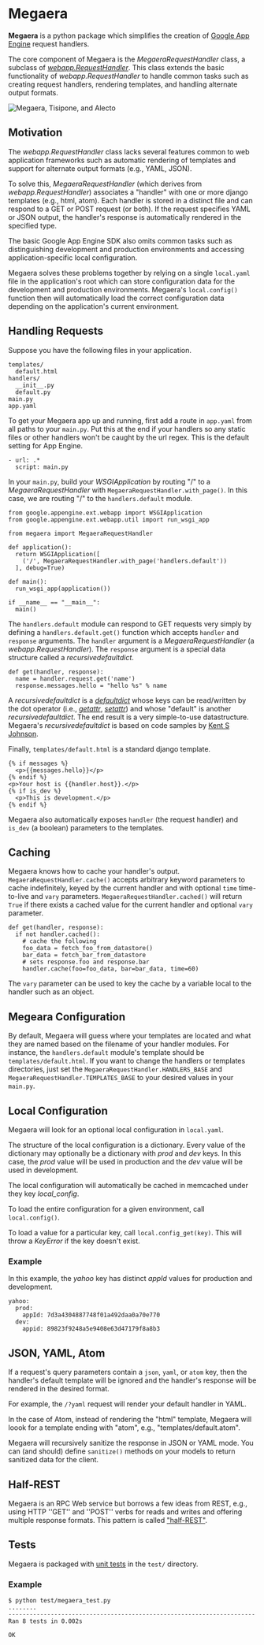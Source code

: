 # Megaera

**Megaera** is a python package which simplifies the creation of [Google App Engine](http://code.google.com/appengine/) request handlers.

The core component of Megaera is the _MegaeraRequestHandler_ class, a subclass of _[webapp.RequestHandler](http://code.google.com/appengine/docs/python/tools/webapp/requesthandlerclass.html)_. This class extends the basic functionality of _webapp.RequestHandler_ to handle common tasks such as creating request handlers, rendering templates, and handling alternate output formats.

![Megaera, Tisipone, and Alecto](http://github.com/dodgeballcannon/megaera/raw/master/megaera.jpg)

## Motivation

The _webapp.RequestHandler_ class lacks several features common to web application frameworks such as automatic rendering of templates and support for alternate output formats (e.g., YAML, JSON).

To solve this, _MegaeraRequestHandler_ (which derives from _webapp.RequestHandler_) associates a "handler" with one or more django templates (e.g., html, atom). Each handler is stored in a distinct file and can respond to a GET or POST request (or both). If the request specifies YAML or JSON output, the handler's response is automatically rendered in the specified type.

The basic Google App Engine SDK also omits common tasks such as distinguishing development and production environments and accessing application-specific local configuration.

Megaera solves these problems together by relying on a single `local.yaml` file in the application's root which can store configuration data for the development and production environments. Megaera's `local.config()` function then will automatically load the correct configuration data depending on the application's current environment.

## Handling Requests

Suppose you have the following files in your application.

    templates/
      default.html
    handlers/
      __init__.py
      default.py
    main.py
    app.yaml

To get your Megaera app up and running, first add a route in `app.yaml` from all paths to your `main.py`. Put this at the end if your handlers so any static files or other handlers won't be caught by the url regex. This is the default setting for App Engine.

    - url: .*
      script: main.py

In your `main.py`, build your _WSGIApplication_ by routing "/" to a _MegaeraRequestHandler_  with `MegaeraRequestHandler.with_page()`. In this case, we are routing "/" to the `handlers.default` module.

    from google.appengine.ext.webapp import WSGIApplication
    from google.appengine.ext.webapp.util import run_wsgi_app
    
    from megaera import MegaeraRequestHandler
    
    def application():
      return WSGIApplication([
        ('/', MegaeraRequestHandler.with_page('handlers.default'))
      ], debug=True)
    
    def main():
      run_wsgi_app(application())
    
    if __name__ == "__main__":
      main()

The `handlers.default` module can respond to GET requests very simply by defining a `handlers.default.get()` function which accepts `handler` and `response` arguments. The `handler` argument is a _MegaeraRequestHandler_ (a _webapp.RequestHandler_). The `response` argument is a special data structure called a _recursivedefaultdict_.

    def get(handler, response):
      name = handler.request.get('name')
      response.messages.hello = "hello %s" % name

A _recursivedefaultdict_ is a _[defaultdict](http://docs.python.org/library/collections.html#collections.defaultdict)_ whose keys can be read/written by the dot operator (i.e., _[getattr](http://docs.python.org/reference/datamodel.html#object.__getattr__)_, _[setattr](http://docs.python.org/reference/datamodel.html#object.__setattr__)_) and whose "default" is another _recursivedefaultdict_. The end result is a very simple-to-use datastructure. Megaera's _recursivedefaultdict_ is based on code samples by [Kent S Johnson](http://personalpages.tds.net/~kent37/kk/00013.html).

Finally, `templates/default.html` is a standard django template.

    {% if messages %}
      <p>{{messages.hello}}</p>
    {% endif %}
    <p>Your host is {{handler.host}}.</p>
    {% if is_dev %}
      <p>This is development.</p>
    {% endif %}

Megaera also automatically exposes `handler` (the request handler) and `is_dev` (a boolean) parameters to the templates.

## Caching

Megaera knows how to cache your handler's output. `MegaeraRequestHandler.cache()` accepts arbitrary keyword parameters to cache indefinitely, keyed by the current handler and with optional `time` time-to-live and `vary` parameters. `MegaeraRequestHandler.cached()` will return `True` if there exists a cached value for the current handler and optional `vary` parameter.

    def get(handler, response):
      if not handler.cached():
        # cache the following
        foo_data = fetch_foo_from_datastore()
        bar_data = fetch_bar_from_datastore
        # sets response.foo and response.bar
        handler.cache(foo=foo_data, bar=bar_data, time=60)

The `vary` parameter can be used to key the cache by a variable local to the handler such as an object.

## Megeara Configuration

By default, Megaera will guess where your templates are located and what they are named based on the filename of your handler modules. For instance, the `handlers.default` module's template should be `templates/default.html`. If you want to change the handlers or templates directories, just set the `MegaeraRequestHandler.HANDLERS_BASE` and `MegaeraRequestHandler.TEMPLATES_BASE` to your desired values in your `main.py`.

## Local Configuration

Megaera will look for an optional local configuration in `local.yaml`.

The structure of the local configuration is a dictionary. Every value of the dictionary may optionally be a dictionary with _prod_ and _dev_ keys. In this case, the _prod_ value will be used in production and the _dev_ value will be used in development.

The local configuration will automatically be cached in memcached under they key _local_config_.

To load the entire configuration for a given environment, call `local.config()`.

To load a value for a particular key, call `local.config_get(key)`. This will throw a _KeyError_ if the key doesn't exist.

### Example

In this example, the _yahoo_ key has distinct _appId_ values for production and development.

    yahoo:
      prod:
        appId: 7d3a4304887748f01a492daa0a70e770
      dev:
        appid: 89823f9248a5e9408e63d47179f8a8b3

## JSON, YAML, Atom

If a request's query parameters contain a `json`, `yaml`, or `atom` key, then the handler's default template will be ignored and the handler's response will be rendered in the desired format.

For example, the `/?yaml` request will render your default handler in YAML.

In the case of Atom, instead of rendering the "html" template, Megaera will loook for a template ending with "atom", e.g., "templates/default.atom".

Megaera will recursively sanitize the response in JSON or YAML mode. You can (and should) define `sanitize()` methods on your models to return sanitized data for the client.

## Half-REST

Megaera is an RPC Web service but borrows a few ideas from REST, e.g., using HTTP ''GET'' and ''POST'' verbs for reads and writes and offering multiple response formats. This pattern is called ["half-REST"](http://stereolambda.com/2010/04/21/the-reason-behind-the-half-rest-design-pattern/).

## Tests

Megaera is packaged with [unit tests](http://docs.python.org/library/unittest.html) in the `test/` directory. 
### Example

    $ python test/megaera_test.py
    ........
    ----------------------------------------------------------------------
    Ran 8 tests in 0.002s

    OK
